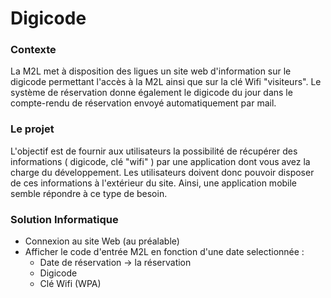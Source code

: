 # Digicode

### Contexte

La M2L met à disposition des ligues un site web d'information sur le digicode permettant l'accès à la M2L
ainsi que sur la clé Wifi "visiteurs". Le système de réservation donne également le digicode du jour dans le
compte-rendu de réservation envoyé automatiquement par mail.

### Le projet

L'objectif est de fournir aux utilisateurs la possibilité de récupérer des informations ( digicode, clé "wifi" ) par
une application dont vous avez la charge du développement.
Les utilisateurs doivent donc pouvoir disposer de ces informations à l'extérieur du site. Ainsi, une application
mobile semble répondre à ce type de besoin. 

### Solution Informatique

* Connexion au site Web (au préalable)
* Afficher le code d'entrée M2L en fonction d'une date selectionnée :
    * Date de réservation -> la réservation
    * Digicode
    * Clé Wifi (WPA)


